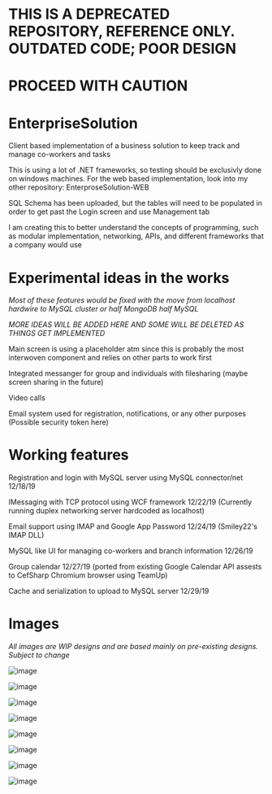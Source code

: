 # THIS IS A DEPRECATED REPOSITORY, REFERENCE ONLY. OUTDATED CODE; POOR DESIGN
# PROCEED WITH CAUTION

# EnterpriseSolution
Client based implementation of a business solution to keep track and manage co-workers and tasks

This is using a lot of .NET frameworks, so testing should be exclusivly done on windows machines. For the web based implementation, look into my other repository: EnterproseSolution-WEB

SQL Schema has been uploaded, but the tables will need to be populated in order to get past the Login screen and use Management tab

I am creating this to better understand the concepts of programming, such as modular implementation, networking, APIs, and different frameworks that a company would use 

# Experimental ideas in the works
_*Most of these features would be fixed with the move from localhost hardwire to MySQL cluster or half MongoDB half MySQL*_

*MORE IDEAS WILL BE ADDED HERE AND SOME WILL BE DELETED AS THINGS GET IMPLEMENTED*

Main screen is using a placeholder atm since this is probably the most interwoven component and relies on other parts to work first

Integrated messanger for group and individuals with filesharing (maybe screen sharing in the future)

Video calls

Email system used for registration, notifications, or any other purposes (Possible security token here)

# Working features

Registration and login with MySQL server using MySQL connector/net 12/18/19

IMessaging with TCP protocol using WCF framework 12/22/19 (Currently running duplex networking server hardcoded as localhost)

Email support using IMAP and Google App Password 12/24/19 (Smiley22's IMAP DLL)

MySQL like UI for managing co-workers and branch information 12/26/19

Group calendar 12/27/19 (ported from existing Google Calendar API assests to CefSharp Chromium browser using TeamUp)

Cache and serialization to upload to MySQL server 12/29/19

# Images 
*All images are WIP designs and are based mainly on pre-existing designs. Subject to change*

![image](https://user-images.githubusercontent.com/57853013/72667159-4a485a00-39de-11ea-936e-a7b6b5583681.png)

![image](https://user-images.githubusercontent.com/57853013/71142237-66d55480-21dc-11ea-8ec4-4cb92307fde8.png)

![image](https://user-images.githubusercontent.com/57853013/71293460-132d4d00-233b-11ea-9229-dac078f7285e.png)

![image](https://user-images.githubusercontent.com/57853013/71328941-cdac8380-24e4-11ea-9c01-3149e1cbf997.png)

![image](https://user-images.githubusercontent.com/57853013/71426862-59a1e500-2676-11ea-95f3-1cc84e798558.png)

![image](https://user-images.githubusercontent.com/57853013/71449592-64f81d80-2715-11ea-98d6-1fc64c17b522.png)

![image](https://user-images.githubusercontent.com/57853013/71449742-12b8fb80-2719-11ea-8461-6a19fc47603a.png)

![image](https://user-images.githubusercontent.com/57853013/71531728-9dcef880-28b5-11ea-8535-55a5f1630cfd.png)
